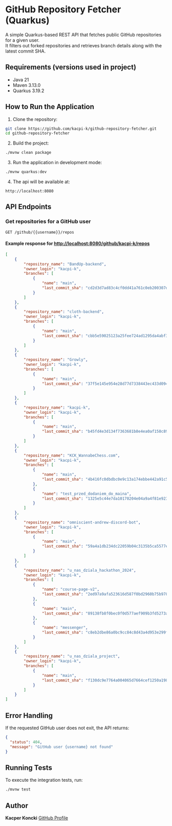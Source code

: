 # GitHub Repository Fetcher (Quarkus)
A simple Quarkus-based REST API that fetches public GitHub repositories for a given user.  
It filters out forked repositories and retrieves branch details along with the latest commit SHA.

## Requirements (versions used in project)
- Java 21
- Maven 3.13.0
- Quarkus 3.19.2

## How to Run the Application
1. Clone the repository:
```sh
git clone https://github.com/kacpi-k/github-repository-fetcher.git
cd github-repository-fetcher
```

2. Build the project:
```sh
./mvnw clean package
```
3. Run the application in development mode:
```sh
./mvnw quarkus:dev
```
4. The api will be available at:
```
http://localhost:8080
```

## API Endpoints

### Get repositories for a GitHub user
```http
GET /github/{{username}}/repos
```
#### Example response for <http://localhost:8080/github/kacpi-k/repos>
```json
[
    {
        "repository_name": "BandUp-backend",
        "owner_login": "kacpi-k",
        "branches": [
            {
                "name": "main",
                "last_commit_sha": "cd2d3d7ad83c4cf0dd41a761c0eb200307d20697"
            }
        ]
    },
    {
        "repository_name": "cloth-backend",
        "owner_login": "kacpi-k",
        "branches": [
            {
                "name": "main",
                "last_commit_sha": "cbb5e59025123a25fee724ad1295da4abf323c40"
            }
        ]
    },
    {
        "repository_name": "Growly",
        "owner_login": "kacpi-k",
        "branches": [
            {
                "name": "main",
                "last_commit_sha": "37f5e145e954e28d77d7338443ec433d09426be6"
            }
        ]
    },
    {
        "repository_name": "kacpi-k",
        "owner_login": "kacpi-k",
        "branches": [
            {
                "name": "main",
                "last_commit_sha": "b45fd4e3d134f7363681b8e4ea0af158c891fe81"
            }
        ]
    },
    {
        "repository_name": "KCK_WannabeChess.com",
        "owner_login": "kacpi-k",
        "branches": [
            {
                "name": "main",
                "last_commit_sha": "4b416fc0dbdbc0e9c13a174ebbe442a91c5651f0"
            },
            {
                "name": "test_przed_dodaniem_do_maina",
                "last_commit_sha": "1325e5c44e7da10170204e04a9a4f81e923f00aa"
            }
        ]
    },
    {
        "repository_name": "omniscient-andrew-discord-bot",
        "owner_login": "kacpi-k",
        "branches": [
            {
                "name": "main",
                "last_commit_sha": "59a4a1db234dc22059b04c3135b5ca5577e0b98b"
            }
        ]
    },
    {
        "repository_name": "u_nas_dziala_hackathon_2024",
        "owner_login": "kacpi-k",
        "branches": [
            {
                "name": "course-page-v2",
                "last_commit_sha": "2ed97a9afa523616d587f0bd2960b75b9785747a"
            },
            {
                "name": "main",
                "last_commit_sha": "89138fb8f0bec0f0d577aef909b3fd5273a059f6"
            },
            {
                "name": "messenger",
                "last_commit_sha": "c8eb2dbe86a0bc9cc84c8d43a4d953e299fb39be"
            }
        ]
    },
    {
        "repository_name": "u_nas_dziala_project",
        "owner_login": "kacpi-k",
        "branches": [
            {
                "name": "main",
                "last_commit_sha": "f130dc9e7764a004065d7664cef1250a198bd561"
            }
        ]
    }
]
```
## Error Handling
If the requested GitHub user does not exit, the API returns:
```json
{
  "status": 404,
  "message": "GitHub user {username} not found"
}
```

## Running Tests
To execute the integration tests, run:
```sh
./mvnw test
```

## Author
**Kacper Koncki** [GitHub Profile](https://github.com/kacpi-k)
